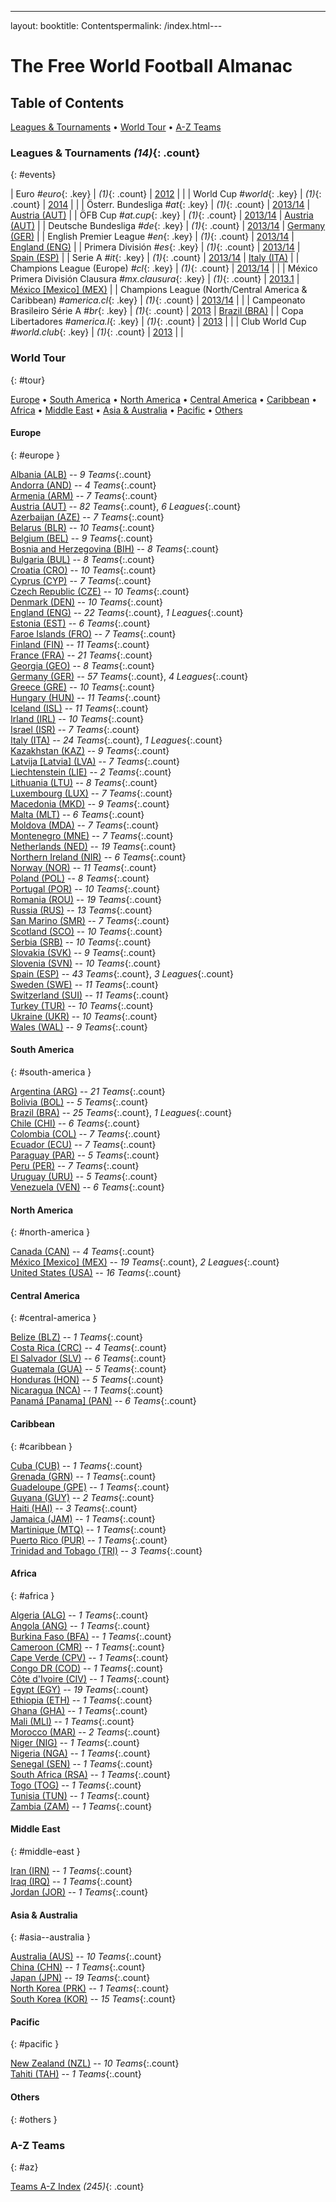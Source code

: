 ---
layout: booktitle: Contentspermalink: /index.html---

# The Free World Football Almanac


## Table of Contents

[Leagues & Tournaments](#events) •
[World Tour](#tour) •
[A-Z Teams](#az)



### Leagues & Tournaments _(14)_{: .count}
{: #events}

| Euro _#euro_{: .key} | _(1)_{: .count} |   [2012](euro.2012.html)  |  |
| World Cup _#world_{: .key} | _(1)_{: .count} |   [2014](world.2014.html)  |  |
| Österr. Bundesliga _#at_{: .key} | _(1)_{: .count} |   [2013/14](at.2013_14.html)  |  [Austria (AUT)](at.html)  |
| ÖFB Cup _#at.cup_{: .key} | _(1)_{: .count} |   [2013/14](at.cup.2013_14.html)  |  [Austria (AUT)](at.html)  |
| Deutsche Bundesliga _#de_{: .key} | _(1)_{: .count} |   [2013/14](de.2013_14.html)  |  [Germany (GER)](de.html)  |
| English Premier League _#en_{: .key} | _(1)_{: .count} |   [2013/14](en.2013_14.html)  |  [England (ENG)](en.html)  |
| Primera División _#es_{: .key} | _(1)_{: .count} |   [2013/14](es.2013_14.html)  |  [Spain (ESP)](es.html)  |
| Serie A _#it_{: .key} | _(1)_{: .count} |   [2013/14](it.2013_14.html)  |  [Italy (ITA)](it.html)  |
| Champions League (Europe) _#cl_{: .key} | _(1)_{: .count} |   [2013/14](cl.2013_14.html)  |  |
| México Primera División Clausura _#mx.clausura_{: .key} | _(1)_{: .count} |   [2013.1](mx.clausura.2013.1.html)  |  [México [Mexico] (MEX)](mx.html)  |
| Champions League (North/Central America & Caribbean) _#america.cl_{: .key} | _(1)_{: .count} |   [2013/14](america.cl.2013_14.html)  |  |
| Campeonato Brasileiro Série A _#br_{: .key} | _(1)_{: .count} |   [2013](br.2013.html)  |  [Brazil (BRA)](br.html)  |
| Copa Libertadores _#america.l_{: .key} | _(1)_{: .count} |   [2013](america.l.2013.html)  |  |
| Club World Cup _#world.club_{: .key} | _(1)_{: .count} |   [2013](world.club.2013.html)  |  |




### World Tour
{: #tour}

[Europe](#europe) • [South America](#south-america) • [North America](#north-america) • [Central America](#central-america) • [Caribbean](#caribbean) • [Africa](#africa) • [Middle East](#middle-east) • [Asia & Australia](#asia--australia) • [Pacific](#pacific) • [Others](#others)



#### Europe
{: #europe }


<div class='columns3' markdown='1'>

[Albania (ALB)](al.html) -- _9 Teams_{:.count}  <br>
[Andorra (AND)](ad.html) -- _4 Teams_{:.count}  <br>
[Armenia (ARM)](am.html) -- _7 Teams_{:.count}  <br>
[Austria (AUT)](at.html) -- _82 Teams_{:.count}, _6 Leagues_{:.count}   <br>
[Azerbaijan (AZE)](az.html) -- _7 Teams_{:.count}  <br>
[Belarus (BLR)](by.html) -- _10 Teams_{:.count}  <br>
[Belgium (BEL)](be.html) -- _9 Teams_{:.count}  <br>
[Bosnia and Herzegovina (BIH)](ba.html) -- _8 Teams_{:.count}  <br>
[Bulgaria (BUL)](bg.html) -- _8 Teams_{:.count}  <br>
[Croatia (CRO)](hr.html) -- _10 Teams_{:.count}  <br>
[Cyprus (CYP)](cy.html) -- _7 Teams_{:.count}  <br>
[Czech Republic (CZE)](cz.html) -- _10 Teams_{:.count}  <br>
[Denmark (DEN)](dk.html) -- _10 Teams_{:.count}  <br>
[England (ENG)](en.html) -- _22 Teams_{:.count}, _1 Leagues_{:.count}   <br>
[Estonia (EST)](ee.html) -- _6 Teams_{:.count}  <br>
[Faroe Islands (FRO)](fo.html) -- _7 Teams_{:.count}  <br>
[Finland (FIN)](fi.html) -- _11 Teams_{:.count}  <br>
[France (FRA)](fr.html) -- _21 Teams_{:.count}  <br>
[Georgia (GEO)](ge.html) -- _8 Teams_{:.count}  <br>
[Germany (GER)](de.html) -- _57 Teams_{:.count}, _4 Leagues_{:.count}   <br>
[Greece (GRE)](gr.html) -- _10 Teams_{:.count}  <br>
[Hungary (HUN)](hu.html) -- _11 Teams_{:.count}  <br>
[Iceland (ISL)](is.html) -- _11 Teams_{:.count}  <br>
[Irland (IRL)](ie.html) -- _10 Teams_{:.count}  <br>
[Israel (ISR)](il.html) -- _7 Teams_{:.count}  <br>
[Italy (ITA)](it.html) -- _24 Teams_{:.count}, _1 Leagues_{:.count}   <br>
[Kazakhstan (KAZ)](kz.html) -- _9 Teams_{:.count}  <br>
[Latvija [Latvia] (LVA)](lv.html) -- _7 Teams_{:.count}  <br>
[Liechtenstein (LIE)](li.html) -- _2 Teams_{:.count}  <br>
[Lithuania (LTU)](lt.html) -- _8 Teams_{:.count}  <br>
[Luxembourg (LUX)](lu.html) -- _7 Teams_{:.count}  <br>
[Macedonia (MKD)](mk.html) -- _9 Teams_{:.count}  <br>
[Malta (MLT)](mt.html) -- _6 Teams_{:.count}  <br>
[Moldova (MDA)](md.html) -- _7 Teams_{:.count}  <br>
[Montenegro (MNE)](me.html) -- _7 Teams_{:.count}  <br>
[Netherlands (NED)](nl.html) -- _19 Teams_{:.count}  <br>
[Northern Ireland (NIR)](nd.html) -- _6 Teams_{:.count}  <br>
[Norway (NOR)](no.html) -- _11 Teams_{:.count}  <br>
[Poland (POL)](pl.html) -- _8 Teams_{:.count}  <br>
[Portugal (POR)](pt.html) -- _10 Teams_{:.count}  <br>
[Romania (ROU)](ro.html) -- _19 Teams_{:.count}  <br>
[Russia (RUS)](ru.html) -- _13 Teams_{:.count}  <br>
[San Marino (SMR)](sm.html) -- _7 Teams_{:.count}  <br>
[Scotland (SCO)](sc.html) -- _10 Teams_{:.count}  <br>
[Serbia (SRB)](rs.html) -- _10 Teams_{:.count}  <br>
[Slovakia (SVK)](sk.html) -- _9 Teams_{:.count}  <br>
[Slovenia (SVN)](si.html) -- _10 Teams_{:.count}  <br>
[Spain (ESP)](es.html) -- _43 Teams_{:.count}, _3 Leagues_{:.count}   <br>
[Sweden (SWE)](se.html) -- _11 Teams_{:.count}  <br>
[Switzerland (SUI)](ch.html) -- _11 Teams_{:.count}  <br>
[Turkey (TUR)](tr.html) -- _10 Teams_{:.count}  <br>
[Ukraine (UKR)](ua.html) -- _10 Teams_{:.count}  <br>
[Wales (WAL)](wa.html) -- _9 Teams_{:.count}  <br>

</div>




#### South America
{: #south-america }


<div class='columns3' markdown='1'>

[Argentina (ARG)](ar.html) -- _21 Teams_{:.count}  <br>
[Bolivia (BOL)](bo.html) -- _5 Teams_{:.count}  <br>
[Brazil (BRA)](br.html) -- _25 Teams_{:.count}, _1 Leagues_{:.count}   <br>
[Chile (CHI)](cl.html) -- _6 Teams_{:.count}  <br>
[Colombia (COL)](co.html) -- _7 Teams_{:.count}  <br>
[Ecuador (ECU)](ec.html) -- _7 Teams_{:.count}  <br>
[Paraguay (PAR)](py.html) -- _5 Teams_{:.count}  <br>
[Peru (PER)](pe.html) -- _7 Teams_{:.count}  <br>
[Uruguay (URU)](uy.html) -- _5 Teams_{:.count}  <br>
[Venezuela (VEN)](ve.html) -- _6 Teams_{:.count}  <br>

</div>




#### North America
{: #north-america }


<div class='columns3' markdown='1'>

[Canada (CAN)](ca.html) -- _4 Teams_{:.count}  <br>
[México [Mexico] (MEX)](mx.html) -- _19 Teams_{:.count}, _2 Leagues_{:.count}   <br>
[United States (USA)](us.html) -- _16 Teams_{:.count}  <br>

</div>




#### Central America
{: #central-america }


<div class='columns3' markdown='1'>

[Belize (BLZ)](bz.html) -- _1 Teams_{:.count}  <br>
[Costa Rica (CRC)](cr.html) -- _4 Teams_{:.count}  <br>
[El Salvador (SLV)](sv.html) -- _6 Teams_{:.count}  <br>
[Guatemala (GUA)](gt.html) -- _5 Teams_{:.count}  <br>
[Honduras (HON)](hn.html) -- _5 Teams_{:.count}  <br>
[Nicaragua (NCA)](ni.html) -- _1 Teams_{:.count}  <br>
[Panamá [Panama] (PAN)](pa.html) -- _6 Teams_{:.count}  <br>

</div>




#### Caribbean
{: #caribbean }


<div class='columns3' markdown='1'>

[Cuba (CUB)](cu.html) -- _1 Teams_{:.count}  <br>
[Grenada (GRN)](gd.html) -- _1 Teams_{:.count}  <br>
[Guadeloupe (GPE)](gp.html) -- _1 Teams_{:.count}  <br>
[Guyana (GUY)](gy.html) -- _2 Teams_{:.count}  <br>
[Haiti (HAI)](ht.html) -- _3 Teams_{:.count}  <br>
[Jamaica (JAM)](jm.html) -- _1 Teams_{:.count}  <br>
[Martinique (MTQ)](mq.html) -- _1 Teams_{:.count}  <br>
[Puerto Rico (PUR)](pr.html) -- _1 Teams_{:.count}  <br>
[Trinidad and Tobago (TRI)](tt.html) -- _3 Teams_{:.count}  <br>

</div>




#### Africa
{: #africa }


<div class='columns3' markdown='1'>

[Algeria (ALG)](dz.html) -- _1 Teams_{:.count}  <br>
[Angola (ANG)](ao.html) -- _1 Teams_{:.count}  <br>
[Burkina Faso (BFA)](bf.html) -- _1 Teams_{:.count}  <br>
[Cameroon (CMR)](cm.html) -- _1 Teams_{:.count}  <br>
[Cape Verde (CPV)](cv.html) -- _1 Teams_{:.count}  <br>
[Congo DR (COD)](cd.html) -- _1 Teams_{:.count}  <br>
[Côte d'Ivoire (CIV)](ci.html) -- _1 Teams_{:.count}  <br>
[Egypt (EGY)](eg.html) -- _19 Teams_{:.count}  <br>
[Ethiopia (ETH)](et.html) -- _1 Teams_{:.count}  <br>
[Ghana (GHA)](gh.html) -- _1 Teams_{:.count}  <br>
[Mali (MLI)](ml.html) -- _1 Teams_{:.count}  <br>
[Morocco (MAR)](ma.html) -- _2 Teams_{:.count}  <br>
[Niger (NIG)](ne.html) -- _1 Teams_{:.count}  <br>
[Nigeria (NGA)](ng.html) -- _1 Teams_{:.count}  <br>
[Senegal (SEN)](sn.html) -- _1 Teams_{:.count}  <br>
[South Africa (RSA)](za.html) -- _1 Teams_{:.count}  <br>
[Togo (TOG)](tg.html) -- _1 Teams_{:.count}  <br>
[Tunisia (TUN)](tn.html) -- _1 Teams_{:.count}  <br>
[Zambia (ZAM)](zm.html) -- _1 Teams_{:.count}  <br>

</div>




#### Middle East
{: #middle-east }


<div class='columns3' markdown='1'>

[Iran (IRN)](ir.html) -- _1 Teams_{:.count}  <br>
[Iraq (IRQ)](iq.html) -- _1 Teams_{:.count}  <br>
[Jordan (JOR)](jo.html) -- _1 Teams_{:.count}  <br>

</div>




#### Asia & Australia
{: #asia--australia }


<div class='columns3' markdown='1'>

[Australia (AUS)](au.html) -- _10 Teams_{:.count}  <br>
[China (CHN)](cn.html) -- _1 Teams_{:.count}  <br>
[Japan (JPN)](jp.html) -- _19 Teams_{:.count}  <br>
[North Korea (PRK)](kp.html) -- _1 Teams_{:.count}  <br>
[South Korea (KOR)](kr.html) -- _15 Teams_{:.count}  <br>

</div>




#### Pacific
{: #pacific }


<div class='columns3' markdown='1'>

[New Zealand (NZL)](nz.html) -- _10 Teams_{:.count}  <br>
[Tahiti (TAH)](pf.html) -- _1 Teams_{:.count}  <br>

</div>




#### Others
{: #others }


<div class='columns3' markdown='1'>


</div>




### A-Z Teams
{: #az}


[Teams A-Z Index](teams.html) _(245)_{: .count} <br>


